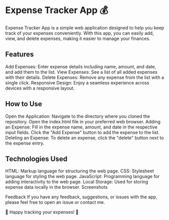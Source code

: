 # Expense Tracker App 💰
Expense Tracker App is a simple web application designed to help you keep track of your expenses conveniently. With this app, you can easily add, view, and delete expenses, making it easier to manage your finances.

## Features
Add Expenses: Enter expense details including name, amount, and date, and add them to the list.
View Expenses: See a list of all added expenses with their details.
Delete Expenses: Remove any expense from the list with a single click.
Responsive Design: Enjoy a seamless experience across devices with a responsive layout.

## How to Use
Open the Application:
Navigate to the directory where you cloned the repository.
Open the index.html file in your preferred web browser.
Adding an Expense:
Fill in the expense name, amount, and date in the respective input fields.
Click the "Add Expense" button to add the expense to the list.
Deleting an Expense:
To delete an expense, click the "delete" button next to the expense entry.

## Technologies Used
HTML: Markup language for structuring the web page.
CSS: Stylesheet language for styling the web page.
JavaScript: Programming language for adding interactivity to the web page.
Local Storage: Used for storing expense data locally in the browser.
Screenshots

Feedback
If you have any feedback, suggestions, or issues with the app, please feel free to open an issue or contact me.

🚀 Happy tracking your expenses! 💸

